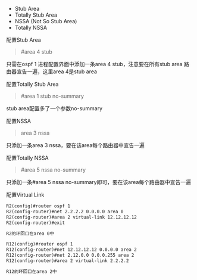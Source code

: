 - Stub Area
- Totally Stub Area
- NSSA (Not So Stub Area)
- Totally NSSA


配置Stub Area
>#area 4 stub

只需在ospf 1 进程配置界面中添加一条area 4 stub，注意要在所有stub area 路由器宣告一遍，这里area 4是stub area

配置Totally Stub Area
>#area 1 stub no-summary

stub area配置多了一个参数no-summary

配置NSSA
>area 3 nssa

只添加一条area 3 nssa，要在该area每个路由器中宣告一遍

配置Totally NSSA
>#area 5 nssa no-summary

只添加一条#area 5 nssa no-summary即可，要在该area每个路由器中宣告一遍

配置Virtual Link
```txt
R2(config)#router ospf 1
R2(config-router)#net 2.2.2.2 0.0.0.0 area 0
R2(config-router)#area 2 virtual-link 12.12.12.12
R2(config-router)#exit

R2的环回口在area 0中

R12(config)#router ospf 1
R12(config-router)#net 12.12.12.12 0.0.0.0 area 2
R12(config-router)#net 2.12.0.0 0.0.0.255 area 2
R12(config-router)#area 2 virtual-link 2.2.2.2

R12的环回口在area 2中
```